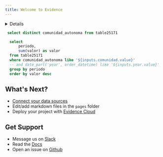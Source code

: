 ```yaml
---
title: Welcome to Evidence
---
```


<Details title='How to edit this page'>

  This page can be found in your project at `/pages/index.md`. Make a change to the markdown file and save it to see the change take effect in your browser.
</Details>

```sql comunidades
 select distinct comunidad_autonoma from table25171
```

<Dropdown data={comunidades} name=comunidad value=comunidad_autonoma>
    <DropdownOption value="%" valueLabel="All Communities"/>
</Dropdown>

<Dropdown name=year>
    <DropdownOption value=% valueLabel="All Years"/>
    <DropdownOption value=2019/>
    <DropdownOption value=2020/>
    <DropdownOption value=2021/>
    <DropdownOption value=2022/>
    <DropdownOption value=2023/>
    <DropdownOption value=2024/>
</Dropdown>

```sql orders_by_category
  select 
      periodo,
      sum(valor) as valor
  from table25171
  where comunidad_autonoma like '${inputs.comunidad.value}'
  -- and date_part('year', order_datetime) like '${inputs.year.value}'
  group by periodo
  order by valor desc
```

<BarChart
    data={orders_by_category}
    title="Sales by Month, {inputs.periodo.label}"
    x=periodo
    y=valor
/>

## What's Next?
- [Connect your data sources](settings)
- Edit/add markdown files in the `pages` folder
- Deploy your project with [Evidence Cloud](https://evidence.dev/cloud)

## Get Support
- Message us on [Slack](https://slack.evidence.dev/)
- Read the [Docs](https://docs.evidence.dev/)
- Open an issue on [Github](https://github.com/evidence-dev/evidence)
